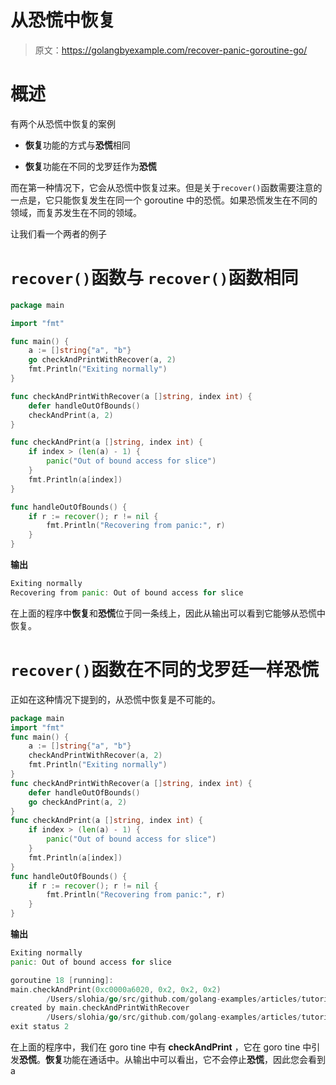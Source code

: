 # 从恐慌中恢复

> 原文：<https://golangbyexample.com/recover-panic-goroutine-go/>

# **概述**

有两个从恐慌中恢复的案例

*   **恢复**功能的方式与**恐慌**相同

*   **恢复**功能在不同的戈罗廷作为**恐慌**

而在第一种情况下，它会从恐慌中恢复过来。但是关于`recover()`函数需要注意的一点是，它只能恢复发生在同一个 goroutine 中的恐慌。如果恐慌发生在不同的领域，而复苏发生在不同的领域。

让我们看一个两者的例子

# ****`recover()`函数与**** `recover()`函数相同

```go
package main

import "fmt"

func main() {
    a := []string{"a", "b"}
    go checkAndPrintWithRecover(a, 2)
    fmt.Println("Exiting normally")
}

func checkAndPrintWithRecover(a []string, index int) {
    defer handleOutOfBounds()
    checkAndPrint(a, 2)
}

func checkAndPrint(a []string, index int) {
    if index > (len(a) - 1) {
        panic("Out of bound access for slice")
    }
    fmt.Println(a[index])
}

func handleOutOfBounds() {
    if r := recover(); r != nil {
        fmt.Println("Recovering from panic:", r)
    }
}
```

**输出**

```go
Exiting normally
Recovering from panic: Out of bound access for slice
```

在上面的程序中**恢复**和**恐慌**位于同一条线上，因此从输出可以看到它能够从恐慌中恢复。

# **`recover()`函数在不同的戈罗廷一样恐慌**

正如在这种情况下提到的，从恐慌中恢复是不可能的。

```go
package main
import "fmt"
func main() {
    a := []string{"a", "b"}
    checkAndPrintWithRecover(a, 2)
    fmt.Println("Exiting normally")
}
func checkAndPrintWithRecover(a []string, index int) {
    defer handleOutOfBounds()
    go checkAndPrint(a, 2)
}
func checkAndPrint(a []string, index int) {
    if index > (len(a) - 1) {
        panic("Out of bound access for slice")
    }
    fmt.Println(a[index])
}
func handleOutOfBounds() {
    if r := recover(); r != nil {
        fmt.Println("Recovering from panic:", r)
    }
}
```

**输出**

```go
Exiting normally
panic: Out of bound access for slice

goroutine 18 [running]:
main.checkAndPrint(0xc0000a6020, 0x2, 0x2, 0x2)
        /Users/slohia/go/src/github.com/golang-examples/articles/tutorial/panicRecover/goroutine/main.go:19 +0xe2
created by main.checkAndPrintWithRecover
        /Users/slohia/go/src/github.com/golang-examples/articles/tutorial/panicRecover/goroutine/main.go:14 +0x82
exit status 2
```

在上面的程序中，我们在 goro tine 中有 **checkAndPrint** ，它在 goro tine 中引发**恐慌**。**恢复**功能在通话中。从输出中可以看出，它不会停止**恐慌**，因此您会看到 a